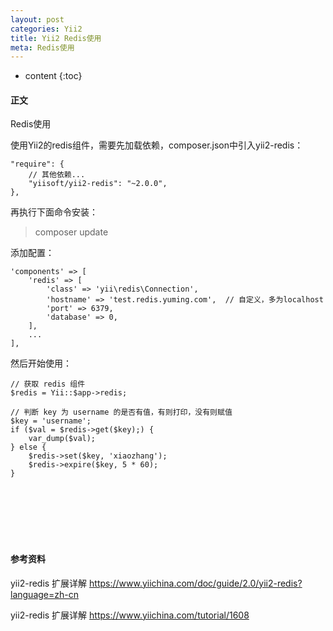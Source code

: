 ```yaml
---
layout: post
categories: Yii2
title: Yii2 Redis使用
meta: Redis使用
---
```

* content
{:toc}

#### 正文

Redis使用

使用Yii2的redis组件，需要先加载依赖，composer.json中引入yii2-redis：

```
"require": {
    // 其他依赖...
    "yiisoft/yii2-redis": "~2.0.0",
},
```

再执行下面命令安装：

> composer update

添加配置：

```
'components' => [
    'redis' => [
        'class' => 'yii\redis\Connection',
        'hostname' => 'test.redis.yuming.com',  // 自定义，多为localhost
        'port' => 6379,
        'database' => 0,
    ],
    ...
],
```

然后开始使用：

```
// 获取 redis 组件
$redis = Yii::$app->redis;

// 判断 key 为 username 的是否有值，有则打印，没有则赋值
$key = 'username';
if ($val = $redis->get($key);) {
    var_dump($val);
} else {
    $redis->set($key, 'xiaozhang');
    $redis->expire($key, 5 * 60);
}
```


<br/><br/><br/><br/><br/>
#### 参考资料

yii2-redis 扩展详解 <https://www.yiichina.com/doc/guide/2.0/yii2-redis?language=zh-cn>

yii2-redis 扩展详解 <https://www.yiichina.com/tutorial/1608>

